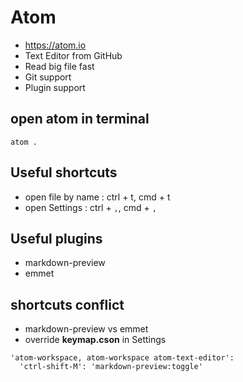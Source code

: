 # Atom
* https://atom.io
* Text Editor from GitHub
* Read big file fast
* Git support
* Plugin support

## open atom in terminal
```
atom .
```

## Useful shortcuts
* open file by name : ctrl + t, cmd + t
* open Settings : ctrl + `,`, cmd + `,`

## Useful plugins
* markdown-preview
* emmet

## shortcuts conflict
* markdown-preview vs emmet
* override **keymap.cson** in Settings
```
'atom-workspace, atom-workspace atom-text-editor':
  'ctrl-shift-M': 'markdown-preview:toggle'
```
